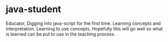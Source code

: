 # java-student
Educator,
Digging into java-script for the first time. 
Learning concepts and interpretation.
Learning to use concepts.
Hopefully this will go well so what is learned can be put to use in the teaching process.
